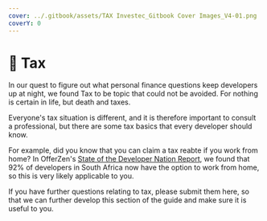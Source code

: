 ```yaml
---
cover: ../.gitbook/assets/TAX Investec_Gitbook Cover Images_V4-01.png
coverY: 0
---
```


# 💸 Tax

In our quest to figure out what personal finance questions keep developers up at night, we found Tax to be topic that could not be avoided. For nothing is certain in life, but death and taxes.&#x20;

Everyone's tax situation is different, and it is therefore important to consult a professional, but there are some tax basics that every developer should know.&#x20;

For example, did you know that you can claim a tax reabte if you work from home? In OfferZen's [State of the Developer Nation Report](https://www.offerzen.com/reports/software-developer-south-africa/), we found that 92% of developers in South Africa now have the option to work from home, so this is very likely applicable to you.

If you have further questions relating to tax, please submit them here, so that we can further develop this section of the guide and make sure it is useful to you.
